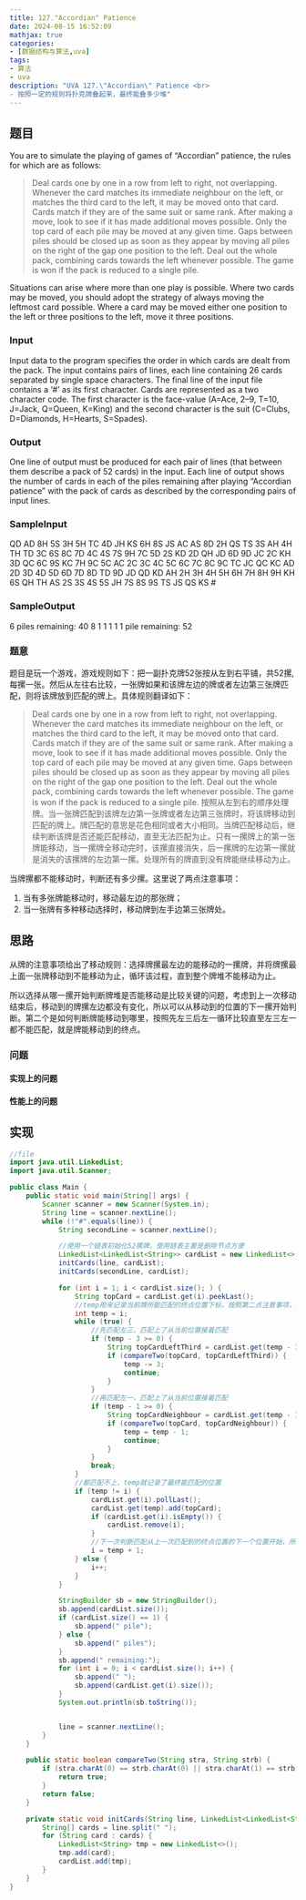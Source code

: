 ```yaml
---
title: 127."Accordian" Patience
date: 2024-08-15 16:52:09
mathjax: true
categories:
- [数据结构与算法,uva]
tags:
- 算法
- uva
description: "UVA 127.\"Accordian\" Patience <br>
- 按照一定的规则将扑克牌叠起来，最终能叠多少堆"
---
```


## 题目

You are to simulate the playing of games of “Accordian” patience, the rules for which are as follows:

> Deal cards one by one in a row from left to right, not overlapping. Whenever the card matches its immediate neighbour on the left, or matches the third card to the left, it may be moved onto that card. Cards match if they are of the same suit or same rank. After making a move, look to see if it has made additional moves possible. Only the top card of each pile may be moved at any given time. Gaps between piles should be closed up as soon as they appear by moving all piles on the right of the gap one position to the left. Deal out the whole pack, combining cards towards the left whenever possible. The game is won if the pack is reduced to a single pile.

Situations can arise where more than one play is possible. Where two cards may be moved, you should adopt the strategy of always moving the leftmost card possible. Where a card may be moved either one position to the left or three positions to the left, move it three positions.

### Input

Input data to the program specifies the order in which cards are dealt from the pack. The input contains pairs of lines, each line containing 26 cards separated by single space characters. The final line of the input file contains a ‘#’ as its first character. Cards are represented as a two character code. The first character is the face-value (A=Ace, 2–9, T=10, J=Jack, Q=Queen, K=King) and the second character is the suit (C=Clubs, D=Diamonds, H=Hearts, S=Spades).

### Output

One line of output must be produced for each pair of lines (that between them describe a pack of 52 cards) in the input. Each line of output shows the number of cards in each of the piles remaining after playing “Accordian patience” with the pack of cards as described by the corresponding pairs of input lines.

### SampleInput

QD AD 8H 5S 3H 5H TC 4D JH KS 6H 8S JS AC AS 8D 2H QS TS 3S AH 4H TH TD 3C 6S
8C 7D 4C 4S 7S 9H 7C 5D 2S KD 2D QH JD 6D 9D JC 2C KH 3D QC 6C 9S KC 7H 9C 5C
AC 2C 3C 4C 5C 6C 7C 8C 9C TC JC QC KC AD 2D 3D 4D 5D 6D 7D 8D TD 9D JD QD KD
AH 2H 3H 4H 5H 6H 7H 8H 9H KH 6S QH TH AS 2S 3S 4S 5S JH 7S 8S 9S TS JS QS KS
\#

### SampleOutput

6 piles remaining: 40 8 1 1 1 1
1 pile remaining: 52

### 题意

题目是玩一个游戏，游戏规则如下：把一副扑克牌52张按从左到右平铺，共52摞,每摞一张。然后从左往右比较，一张牌如果和该牌左边的牌或者左边第三张牌匹配，则将该牌放到匹配的牌上。具体规则翻译如下：

>Deal cards one by one in a row from left to right, not overlapping. Whenever the card matches its immediate neighbour on the left, or matches the third card to the left, it may be moved onto that card. Cards match if they are of the same suit or same rank. After making a move, look to see if it has made additional moves possible. Only the top card of each pile may be moved at any given time. Gaps between piles should be closed up as soon as they appear by moving all piles on the right of the gap one position to the left. Deal out the whole pack, combining cards towards the left whenever possible. The game is won if the pack is reduced to a single pile.
按照从左到右的顺序处理牌。当一张牌匹配到该牌左边第一张牌或者左边第三张牌时，将该牌移动到匹配的牌上。牌匹配的意思是花色相同或者大小相同。当牌匹配移动后，继续判断该牌是否还能匹配移动，直至无法匹配为止。只有一摞牌上的第一张牌能移动，当一摞牌全移动完时，该摞直接消失，后一摞牌的左边第一摞就是消失的该摞牌的左边第一摞。处理所有的牌直到没有牌能继续移动为止。

当牌摞都不能移动时，判断还有多少摞。这里说了两点注意事项：

1. 当有多张牌能移动时，移动最左边的那张牌；
2. 当一张牌有多种移动选择时，移动牌到左手边第三张牌处。

## 思路

从牌的注意事项给出了移动规则：选择牌摞最左边的能移动的一摞牌，并将牌摞最上面一张牌移动到不能移动为止，循环该过程，直到整个牌堆不能移动为止。

所以选择从哪一摞开始判断牌堆是否能移动是比较关键的问题，考虑到上一次移动结束后，移动到的牌摞左边都没有变化，所以可以从移动到的位置的下一摞开始判断。第二个是如何判断牌能移动到哪里，按照先左三后左一循环比较直至左三左一都不能匹配，就是牌能移动到的终点。

### 问题

#### 实现上的问题

#### 性能上的问题

## 实现

```JAVA .{line-numbers}
//file
import java.util.LinkedList;
import java.util.Scanner;

public class Main {
    public static void main(String[] args) {
        Scanner scanner = new Scanner(System.in);
        String line = scanner.nextLine();
        while (!"#".equals(line)) {
            String secondLine = scanner.nextLine();

            //使用一个链表初始化52摞牌，使用链表主要是删除节点方便
            LinkedList<LinkedList<String>> cardList = new LinkedList<>();
            initCards(line, cardList);
            initCards(secondLine, cardList);

            for (int i = 1; i < cardList.size(); ) {
                String topCard = cardList.get(i).peekLast();
                //temp用来记录当前牌所能匹配的终点位置下标，按照第二点注意事项，能匹配左三就匹配左三，不能就匹配左一，如果都不能，则结束，如此循环。
                int temp = i;
                while (true) {
                    //先匹配左三，匹配上了从当前位置接着匹配
                    if (temp - 3 >= 0) {
                        String topCardLeftThird = cardList.get(temp - 3).peekLast();
                        if (compareTwo(topCard, topCardLeftThird)) {
                            temp -= 3;
                            continue;
                        }
                    }
                    //再匹配左一，匹配上了从当前位置接着匹配
                    if (temp - 1 >= 0) {
                        String topCardNeighbour = cardList.get(temp - 1).peekLast();
                        if (compareTwo(topCard, topCardNeighbour)) {
                            temp = temp - 1;
                            continue;
                        }
                    }
                    break;
                }
                //都匹配不上，temp就记录了最终能匹配的位置
                if (temp != i) {
                    cardList.get(i).pollLast();
                    cardList.get(temp).add(topCard);
                    if (cardList.get(i).isEmpty()) {
                        cardList.remove(i);
                    }
                    //下一次判断匹配从上一次匹配到的终点位置的下一个位置开始，所以i赋值为temp+1
                    i = temp + 1;
                } else {
                    i++;
                }
            }

            StringBuilder sb = new StringBuilder();
            sb.append(cardList.size());
            if (cardList.size() == 1) {
                sb.append(" pile");
            } else {
                sb.append(" piles");
            }
            sb.append(" remaining:");
            for (int i = 0; i < cardList.size(); i++) {
                sb.append(" ");
                sb.append(cardList.get(i).size());
            }
            System.out.println(sb.toString());


            line = scanner.nextLine();
        }
    }

    public static boolean compareTwo(String stra, String strb) {
        if (stra.charAt(0) == strb.charAt(0) || stra.charAt(1) == strb.charAt(1)) {
            return true;
        }
        return false;
    }

    private static void initCards(String line, LinkedList<LinkedList<String>> cardList) {
        String[] cards = line.split(" ");
        for (String card : cards) {
            LinkedList<String> tmp = new LinkedList<>();
            tmp.add(card);
            cardList.add(tmp);
        }
    }
}
```